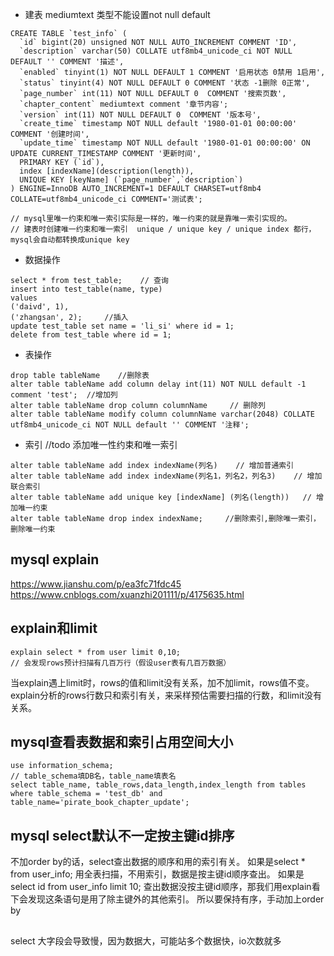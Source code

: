 - 建表
mediumtext 类型不能设置not null default
```
CREATE TABLE `test_info` (
  `id` bigint(20) unsigned NOT NULL AUTO_INCREMENT COMMENT 'ID',
  `description` varchar(50) COLLATE utf8mb4_unicode_ci NOT NULL DEFAULT '' COMMENT '描述',
  `enabled` tinyint(1) NOT NULL DEFAULT 1 COMMENT '启用状态 0禁用 1启用',
  `status` tinyint(4) NOT NULL DEFAULT 0 COMMENT '状态 -1删除 0正常',
  `page_number` int(11) NOT NULL DEFAULT 0  COMMENT '搜索页数',
  `chapter_content` mediumtext comment '章节内容';   
  `version` int(11) NOT NULL DEFAULT 0  COMMENT '版本号',
  `create_time` timestamp NOT NULL default '1980-01-01 00:00:00' COMMENT '创建时间',
  `update_time` timestamp NOT NULL default '1980-01-01 00:00:00' ON UPDATE CURRENT_TIMESTAMP COMMENT '更新时间',
  PRIMARY KEY (`id`),
  index [indexName](description(length)),
  UNIQUE KEY [keyName] (`page_number`,`description`)
) ENGINE=InnoDB AUTO_INCREMENT=1 DEFAULT CHARSET=utf8mb4 COLLATE=utf8mb4_unicode_ci COMMENT='测试表';

// mysql里唯一约束和唯一索引实际是一样的，唯一约束的就是靠唯一索引实现的。
// 建表时创建唯一约束和唯一索引  unique / unique key / unique index 都行，mysql会自动都转换成unique key
```
- 数据操作
```
select * from test_table;    // 查询
insert into test_table(name, type)
values
('daivd', 1),
('zhangsan', 2);     //插入
update test_table set name = 'li_si' where id = 1;   
delete from test_table where id = 1; 
```

- 表操作
```
drop table tableName    //删除表
alter table tableName add column delay int(11) NOT NULL default -1 comment 'test';  //增加列
alter table tableName drop column columnName     // 删除列
alter table tableName modify column columnName varchar(2048) COLLATE utf8mb4_unicode_ci NOT NULL default '' COMMENT '注释';
```

- 索引
//todo 添加唯一性约束和唯一索引
```
alter table tableName add index indexName(列名)    // 增加普通索引
alter table tableName add index indexName(列名1，列名2，列名3)    // 增加联合索引
alter table tableName add unique key [indexName] (列名(length))   // 增加唯一约束
alter table tableName drop index indexName;     //删除索引,删除唯一索引，删除唯一约束
```

## mysql explain
<https://www.jianshu.com/p/ea3fc71fdc45>
<https://www.cnblogs.com/xuanzhi201111/p/4175635.html>

## explain和limit
```
explain select * from user limit 0,10;
// 会发现rows预计扫描有几百万行（假设user表有几百万数据）
```
当explain遇上limit时，rows的值和limit没有关系，加不加limit，rows值不变。
explain分析的rows行数只和索引有关，来采样预估需要扫描的行数，和limit没有关系。


## mysql查看表数据和索引占用空间大小
```
use information_schema;
// table_schema填DB名，table_name填表名
select table_name, table_rows,data_length,index_length from tables where table_schema = 'test_db' and table_name='pirate_book_chapter_update';
```

## mysql select默认不一定按主键id排序
不加order by的话，select查出数据的顺序和用的索引有关。
如果是select * from user_info; 用全表扫描，不用索引，数据是按主键id顺序查出。
如果是select id from user_info limit 10; 查出数据没按主键id顺序，那我们用explain看下会发现这条语句是用了除主键外的其他索引。
所以要保持有序，手动加上order by 

## 
select 大字段会导致慢，因为数据大，可能站多个数据快，io次数就多



